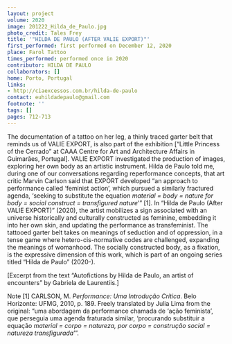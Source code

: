 ```yaml
---
layout: project
volume: 2020
image: 201222_Hilda_de_Paulo.jpg
photo_credit: Tales Frey
title: '"HILDA DE PAULO (AFTER VALIE EXPORT)"'
first_performed: first performed on December 12, 2020
place: Farol Tattoo
times_performed: performed once in 2020
contributor: HILDA DE PAULO
collaborators: []
home: Porto, Portugal
links:
- http://ciaexcessos.com.br/hilda-de-paulo
contact: euhildadepaulo@gmail.com
footnote: ''
tags: []
pages: 712-713
---
```




The documentation of a tattoo on her leg, a thinly traced garter belt that reminds us of VALIE EXPORT, is also part of the exhibition [“Little Princess of the Cerrado” at CAAA Centre for Art and Architecture Affairs in Guimarães, Portugal]. VALIE EXPORT investigated the production of images, exploring her own body as an artistic instrument. Hilda de Paulo told me, during one of our conversations regarding reperformance concepts, that art critic Marvin Carlson said that EXPORT developed “an approach to performance called ‘feminist action’, which pursued a similarly fractured agenda, ‘seeking to substitute the equation *material = body = nature for body = social construct = transfigured nature*’” [1].
In “Hilda de Paulo (After VALIE EXPORT)” (2020), the artist mobilizes a sign associated with an universe historically and culturally constructed as feminine, embedding it into her own skin, and updating the performance as transfeminist. The tattooed garter belt takes on meanings of seduction and of oppression, in a tense game where hetero-cis-normative codes are challenged, expanding the meanings of womanhood. The socially constructed body, as a fixation, is the expressive dimension of this work, which is part of an ongoing series titled “Hilda de Paulo” (2020-).

[Excerpt from the text “Autofictions by Hilda de Paulo, an artist of encounters” by Gabriela de Laurentiis.]

Note
[1] CARLSON, M. *Performance: Uma Introdução Crítica*. Belo Horizonte: UFMG, 2010, p. 189. Freely translated by Julia Lima from the original: “uma abordagem da performance chamada de ‘ação feminista’, que perseguia uma agenda fraturada similar, ‘procurando substituir a equação *material = corpo = natureza, por corpo = construção social = natureza transfigurada*’”.
